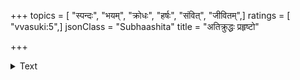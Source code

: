 +++
topics = [ "स्पन्दः", "भयम्", "क्रोधः", "हर्षः", "संवित्", "जीवितम्",]
ratings = [ "vvasuki:5",]
jsonClass = "Subhaashita"
title = "अतिक्रुद्धः प्रहृष्टो"

+++

<details><summary>Text</summary>

अतिक्रुद्धः प्रहृष्टो वा किं करोमीति वा मृशन् ।  
धावन्वा यत्पदं गच्छेत्तत्र स्पन्दः प्रतिष्ठितः ॥
</details>
